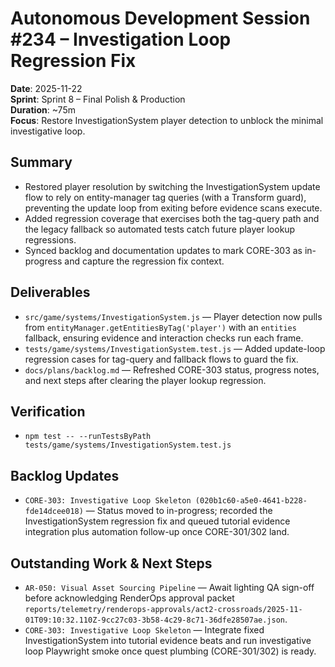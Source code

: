 # Autonomous Development Session #234 – Investigation Loop Regression Fix

**Date**: 2025-11-22  
**Sprint**: Sprint 8 – Final Polish & Production  
**Duration**: ~75m  
**Focus**: Restore InvestigationSystem player detection to unblock the minimal investigative loop.

## Summary
- Restored player resolution by switching the InvestigationSystem update flow to rely on entity-manager tag queries (with a Transform guard), preventing the update loop from exiting before evidence scans execute.
- Added regression coverage that exercises both the tag-query path and the legacy fallback so automated tests catch future player lookup regressions.
- Synced backlog and documentation updates to mark CORE-303 as in-progress and capture the regression fix context.

## Deliverables
- `src/game/systems/InvestigationSystem.js` — Player detection now pulls from `entityManager.getEntitiesByTag('player')` with an `entities` fallback, ensuring evidence and interaction checks run each frame.
- `tests/game/systems/InvestigationSystem.test.js` — Added update-loop regression cases for tag-query and fallback flows to guard the fix.
- `docs/plans/backlog.md` — Refreshed CORE-303 status, progress notes, and next steps after clearing the player lookup regression.

## Verification
- `npm test -- --runTestsByPath tests/game/systems/InvestigationSystem.test.js`

## Backlog Updates
- `CORE-303: Investigative Loop Skeleton (020b1c60-a5e0-4641-b228-fde14dcee018)` — Status moved to in-progress; recorded the InvestigationSystem regression fix and queued tutorial evidence integration plus automation follow-up once CORE-301/302 land.

## Outstanding Work & Next Steps
- `AR-050: Visual Asset Sourcing Pipeline` — Await lighting QA sign-off before acknowledging RenderOps approval packet `reports/telemetry/renderops-approvals/act2-crossroads/2025-11-01T09:10:32.110Z-9cc27c03-3b58-4c29-8c71-36dfe28507ae.json`.
- `CORE-303: Investigative Loop Skeleton` — Integrate fixed InvestigationSystem into tutorial evidence beats and run investigative loop Playwright smoke once quest plumbing (CORE-301/302) is ready.
